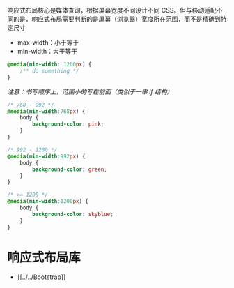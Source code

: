 响应式布局核心是媒体查询，根据屏幕宽度不同设计不同 CSS。但与移动适配不同的是，响应式布局需要判断的是屏幕（浏览器）宽度所在范围，而不是精确到特定尺寸
- max-width：小于等于
- min-width：大于等于

```CSS
@media(min-width: 1200px) {
    /** do something */
}
```

*注意：书写顺序上，范围小的写在前面（类似于一串 if 结构）*

```CSS
/* 768 - 992 */
@media(min-width:768px) {
    body {
        background-color: pink;
    }
}

/* 992 - 1200 */
@media(min-width:992px) {
    body {
        background-color: green;
    }
}

/* >= 1200 */
@media(min-width:1200px) {
    body {
        background-color: skyblue;
    }
}
```

# 响应式布局库

- [[../../Bootstrap]]
